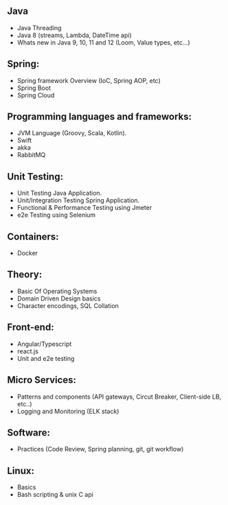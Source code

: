 ## Java
  * Java Threading
  * Java 8 (streams, Lambda, DateTime api)
  * Whats new in Java 9, 10, 11 and 12 (Loom, Value types, etc...)
	
## Spring:
  * Spring framework Overview (IoC, Spring AOP, etc)
  * Spring Boot
  * Spring Cloud

## Programming languages and frameworks:
  * JVM Language (Groovy, Scala, Kotlin).
  * Swift
  * akka
  * RabbitMQ
	
## Unit Testing:
  * Unit Testing Java Application.
  * Unit/Integration Testing Spring Application.
  * Functional & Performance Testing using Jmeter
  * e2e Testing using Selenium

## Containers:
  * Docker

## Theory:
  * Basic Of Operating Systems
  * Domain Driven Design basics
  * Character encodings, SQL Collation

## Front-end:
  * Angular/Typescript
  * react.js
  * Unit and e2e testing
	
## Micro Services:
  * Patterns and components (API gateways, Circut Breaker, Client-side LB, etc..)
  * Logging and Monitoring (ELK stack)
	
## Software:
  * Practices (Code Review, Spring planning, git, git workflow)
	
## Linux: 
  * Basics
  * Bash scripting & unix C api
	
